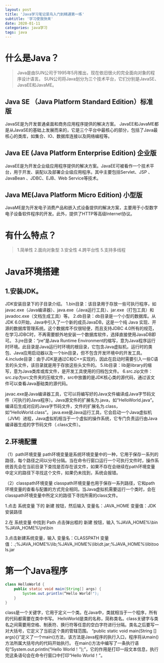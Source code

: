 ```yaml
---
layout: post
title: 'Java学习笔记菜鸟入门到精通第一练'
subtitle: '学习使我快来'
date: 2020-01-11
categories: java学习
tags: java
---
```

# 什么是Java？
> Java是由SUN公司于1995年5月推出，现在依旧很火的完全面向对象的程序设计语言。
SUN公司将Java划分为三个技术平台，它们分别是JavaSE、JavaEE和JavaME。
## Java SE （Java Platform Standard Edition）标准版
  JavaSE是为开发普通桌面和商务应用程序提供的解决方案。 JavaEE和JavaME都是从JavaSE的基础上发展而来的，它是三个平台中最核心的部分，包括了Java最核心的类库，如集合、IO、数据库连接以及网络编程等。

## Java EE (Java Platform Enterprise Edition) 企业版
  JavaEE是为开发企业级应用程序提供的解决方案。JavaEE可被看作一个技术平台，用于开发、装配以及部署企业级应用程序。其中主要包括Servlet、JSP 、JavaBean 、JDBC、EJB、Web Service等技术。
## Java ME(Java Platform Micro Edition) 小型版
  JavaME是为开发电子消费产品和嵌入式设备提供的解决方案，主要用于小型数字电子设备软件程序的开发。此外，提供了HTTP等高级Internet协议。

# 有什么特点？
> 1.简单性
> 2.面向对象型
> 3.安全性
> 4.跨平台性
> 5.支持多线程

# Java环境搭建
## 1.安装JDK。
JDK安装目录下的子目录介绍。
1.bin目录：该目录用于存放一些可执行程序，如javac.exe（Java编译器）、java.exe（Java运行工具）、jar.exe（打包工具）和javadoc.exe（文档生成工具）等。
2.db目录：db目录是一个小型的数据库。从JDK 6.0开始，Java中引入了一个新的成员JavaDB，这是一个纯 Java 实现、开源的数据库管理系统。这个数据库不仅很轻便，而且支持JDBC 4.0所有的规范，在学习JDBC时，不再需要额外地安装一个数据库软件，选择直接使用JavaDB即可。
3.jre目录：“jre”是Java Runtime Environment的缩写，意为Java程序运行时环境。此目录是Java运行时环境的根目录，它包含Java虚拟机，运行时的类包、Java应用启动器以及一个bin目录，但不包含开发环境中的开发工具。
4.include目录：由于JDK是通过C和C++实现的，因此在启动时需要引入一些C语言的头文件，该目录就是用于存放这些头文件的。
5.lib目录：lib是library的缩写，意为Java类库或库文件，是开发工具使用的归档包文件。
6.src.zip文件：src.zip为src文件夹的压缩文件，src中放置的是JDK核心类的源代码，通过该文件可以查看Java基础类的源代码。

javac.exe是Java编译器工具，它可以将编写好的Java文件编译成Java字节码文件（可执行的Java程序）。Java源文件的扩展名为.java，如“HelloWorld.java”。编译后生成对应的Java字节码文件，文件的扩展名为.class，如“HelloWorld.class”。
java.exe是Java运行工具，它会启动一个Java虚拟机（JVM）进程，Java虚拟机相当于一个虚拟的操作系统，它专门负责运行由Java编译器生成的字节码文件（.class文件）。

## 2.环境配置
（1）path环境变量
         path环境变量是系统环境变量中的一种，它用于保存一系列的路径，每个路径之间以分号分隔。当在命令行窗口运行一个可执行文件时，操作系统首先会在当前目录下查找是否存在该文件，如果不存在会继续在path环境变量中定义的路径下寻找这个文件，如果仍未找到，系统会报错。

（2）classpath环境变量
         classpath环境变量也用于保存一系列路径，它和path环境变量的查看与配置的方式完全相同。当Java虚拟机需要运行一个类时，会在classpath环境变量中所定义的路径下寻找所需的class文件。

1.点击 系统变量 下的 新建 按钮，然后输入
变量名：JAVA_HOME
变量值：JDK安装路径

2.在 系统变量 中找到 Path
点击弹出框的 新建 按钮，输入
%JAVA_HOME%\bin
%JAVA_HOME%\jre\bin

3.点击新建系统变量，输入
变量名：CLASSPATH
变量值：.;%JAVA_HOME%\lib;%JAVA_HOME%\lib\dt.jar;%JAVA_HOME%\lib\tools.jar

# 第一个Java程序
```java
class HelloWorld {
	public static void main(String[] args) {
		System.out.println(“Hello World!");
	}
}
```


class是一个关键字，它用于定义一个类。在Java中，类就相当于一个程序，所有的代码都需要在类中书写。
HelloWorld是类的名称，简称类名。class关键字与类名之间需要用空格、制表符、换行符等任意的空白字符进行分隔。类名之后要写一对大括号，它定义了当前这个类的管辖范围。
“public static void main(String [] args){}”定义了一个main()方法，该方法是Java程序的执行入口，程序将从main()方法所属大括号内的代码开始执行。
在main()方法中编写了一条执行语句“System.out.println(“Hello World！");”，它的作用是打印一段文本信息，执行完这条语句会在命令行窗口中打印“Hello World！”。




